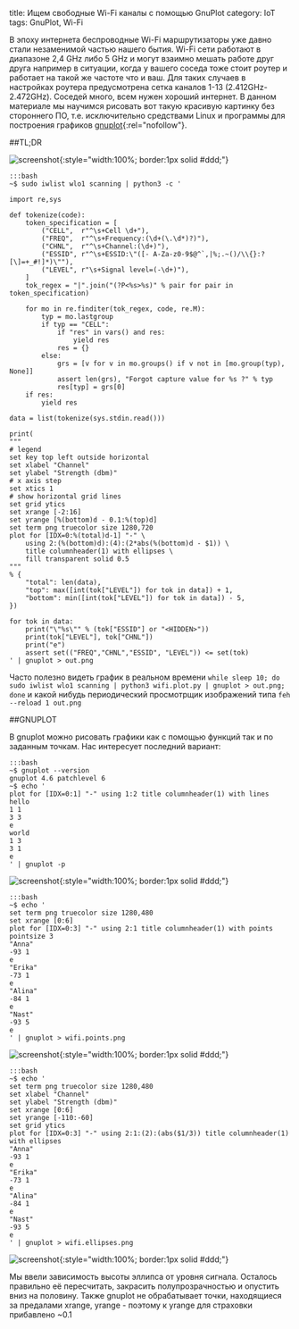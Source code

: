 title: Ищем свободные Wi-Fi каналы с помощью GnuPlot
category: IoT
tags: GnuPlot, Wi-Fi

В эпоху интернета беспроводные Wi-Fi маршрутизаторы уже давно стали незаменимой частью нашего бытия. Wi-Fi сети работают в диапазоне 2,4 GHz либо 5 GHz и могут взаимно мешать работе друг друга например в ситуации, когда у вашего соседа тоже стоит роутер и работает на такой же частоте что и ваш. Для таких случаев в настройках роутера предусмотрена сетка каналов 1-13 (2.412GHz-2.472GHz). Соседей много, всем нужен хороший интернет. В данном материале мы научимся рисовать вот такую красивую картинку без стороннего ПО, т.е. исключительно средствами Linux и программы для построения графиков [gnuplot](http://www.gnuplot.info/){:rel="nofollow"}.

##TL;DR

![screenshot]({attach}shot.png){:style="width:100%; border:1px solid #ddd;"}


    :::bash
    ~$ sudo iwlist wlo1 scanning | python3 -c '

    import re,sys

    def tokenize(code):
        token_specification = [
            ("CELL",  r"^\s+Cell \d+"),
            ("FREQ",  r"^\s+Frequency:(\d+(\.\d*)?)"),
            ("CHNL",  r"^\s+Channel:(\d+)"),
            ("ESSID", r"^\s+ESSID:\"([- A-Za-z0-9$@^`,|%;.~()/\\{}:?[\]=+_#!]*)\""),
            ("LEVEL", r"\s+Signal level=(-\d+)"),
        ]
        tok_regex = "|".join("(?P<%s>%s)" % pair for pair in token_specification)

        for mo in re.finditer(tok_regex, code, re.M):
            typ = mo.lastgroup
            if typ == "CELL":
                if "res" in vars() and res:
                    yield res
                res = {}
            else:
                grs = [v for v in mo.groups() if v not in [mo.group(typ), None]]
                assert len(grs), "Forgot capture value for %s ?" % typ
                res[typ] = grs[0]
        if res:
            yield res

    data = list(tokenize(sys.stdin.read()))

    print(
    """
    # legend
    set key top left outside horizontal
    set xlabel "Channel"
    set ylabel "Strength (dbm)"
    # x axis step
    set xtics 1
    # show horizontal grid lines 
    set grid ytics
    set xrange [-2:16]
    set yrange [%(bottom)d - 0.1:%(top)d]
    set term png truecolor size 1280,720
    plot for [IDX=0:%(total)d-1] "-" \
        using 2:(%(bottom)d):(4):(2*abs(%(bottom)d - $1)) \
        title columnheader(1) with ellipses \
        fill transparent solid 0.5 
    """ 
    % {
        "total": len(data), 
        "top": max([int(tok["LEVEL"]) for tok in data]) + 1, 
        "bottom": min([int(tok["LEVEL"]) for tok in data]) - 5, 
    })

    for tok in data:
        print("\"%s\"" % (tok["ESSID"] or "<HIDDEN>"))
        print(tok["LEVEL"], tok["CHNL"])
        print("e")
        assert set(("FREQ","CHNL","ESSID", "LEVEL")) <= set(tok)
    ' | gnuplot > out.png

Часто полезно видеть график в реальном времени ```while sleep 10; do sudo iwlist wlo1 scanning | python3 wifi.plot.py | gnuplot > out.png; done``` и какой нибудь периодический просмотрщик изображений типа ```feh  --reload 1 out.png```

##GNUPLOT

В gnuplot можно рисовать графики как с помощью функций так и по заданным точкам. Нас интересует последний вариант:

    :::bash
    ~$ gnuplot --version
    gnuplot 4.6 patchlevel 6
    ~$ echo '
    plot for [IDX=0:1] "-" using 1:2 title columnheader(1) with lines
    hello
    1 1
    3 3
    e
    world
    1 3
    3 1
    e
    ' | gnuplot -p

![screenshot]({attach}hello.png){:style="width:100%; border:1px solid #ddd;"}

    :::bash
    ~$ echo '
    set term png truecolor size 1280,480
    set xrange [0:6]
    plot for [IDX=0:3] "-" using 2:1 title columnheader(1) with points pointsize 3
    "Anna"
    -93 1
    e
    "Erika"
    -73 1
    e
    "Alina"
    -84 1
    e
    "Nast"
    -93 5
    e
    ' | gnuplot > wifi.points.png

![screenshot]({attach}wifi.points.png){:style="width:100%; border:1px solid #ddd;"}

    :::bash
    ~$ echo '
    set term png truecolor size 1280,480
    set xlabel "Channel"
    set ylabel "Strength (dbm)"
    set xrange [0:6]
    set yrange [-110:-60]
    set grid ytics
    plot for [IDX=0:3] "-" using 2:1:(2):(abs($1/3)) title columnheader(1) with ellipses
    "Anna"
    -93 1
    e
    "Erika"
    -73 1
    e
    "Alina"
    -84 1
    e
    "Nast"
    -93 5
    e
    ' | gnuplot > wifi.ellipses.png

![screenshot]({attach}wifi.ellipses.png){:style="width:100%; border:1px solid #ddd;"}

Мы ввели зависимость высоты эллипса от уровня сигнала. Осталось правильно её пересчитать, закрасить полупрозрачностью и опустить вниз на половину. Также gnuplot не обрабатывает точки, находящиеся за предалами xrange, yrange - поэтому к yrange для страховки прибавлено ~0.1